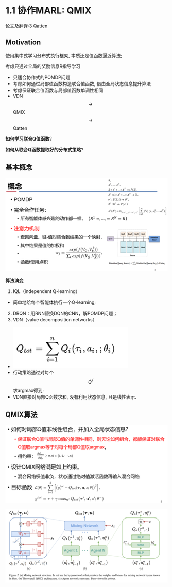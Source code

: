 # 1.1 协作MARL: QMIX

论文及翻译:[3 Qatten](./paper_MARL/Qatten.md)

## Motivation

使用集中式学习分布式执行框架, 本质还是值函数逼近算法; 

考虑只通过全局的奖励信息R指导学习

* 只适合协作式的POMDP问题
* 考虑如何通过局部值函数构造联合值函数, 借由全局状态信息提升算法
* 考虑保证联合值函数与局部值函数单调性相同
* VDN $$\rightarrow$$ QMIX $$\rightarrow$$ Qatten

**如何学习联合Q值函数**?

**如何从联合Q函数提取好的分布式策略**?

## 基本概念

![](img/2020-08-04-21-50-08.png)

**算法演变**

1. IQL（independent Q-learning）
  + 简单地给每个智能体执行一个Q-learning; 
2. DRQN：用RNN替换DQN的CNN，解POMDP问题；
3. VDN（value decomposition networks）
  + ![](img/2020-08-04-21-51-46.png)
  + 行动策略通过对每个$$Q^𝑖$$ 求argmax得到; 
  + VDN直接对局部Q函数求和, 没有利用状态信息, 且是线性表示.

## QMIX算法

![](img/2020-08-04-21-52-41.png)

![](img/2020-08-04-21-52-49.png)
